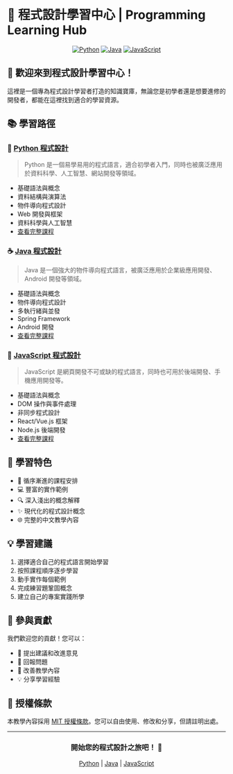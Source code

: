 # 🌟 程式設計學習中心 | Programming Learning Hub

<div align="center">

[![Python](https://img.shields.io/badge/Python-3776AB?style=for-the-badge&logo=python&logoColor=white)](./python/python_README.md)
[![Java](https://img.shields.io/badge/Java-ED8B00?style=for-the-badge&logo=openjdk&logoColor=white)](./Java)
[![JavaScript](https://img.shields.io/badge/JavaScript-F7DF1E?style=for-the-badge&logo=javascript&logoColor=black)](./JavaScripts)

</div>

## 👋 歡迎來到程式設計學習中心！

這裡是一個專為程式設計學習者打造的知識寶庫，無論您是初學者還是想要進修的開發者，都能在這裡找到適合的學習資源。

## 📚 學習路徑

### 🐍 [Python 程式設計](./python/python_README.md)
> Python 是一個易學易用的程式語言，適合初學者入門，同時也被廣泛應用於資料科學、人工智慧、網站開發等領域。
- 基礎語法與概念
- 資料結構與演算法
- 物件導向程式設計
- Web 開發與框架
- 資料科學與人工智慧
- [查看完整課程](./python/python_README.md)

### ☕ [Java 程式設計](./Java)
> Java 是一個強大的物件導向程式語言，被廣泛應用於企業級應用開發、Android 開發等領域。
- 基礎語法與概念
- 物件導向程式設計
- 多執行緒與並發
- Spring Framework
- Android 開發
- [查看完整課程](./Java)

### 💛 [JavaScript 程式設計](./JavaScripts)
> JavaScript 是網頁開發不可或缺的程式語言，同時也可用於後端開發、手機應用開發等。
- 基礎語法與概念
- DOM 操作與事件處理
- 非同步程式設計
- React/Vue.js 框架
- Node.js 後端開發
- [查看完整課程](./JavaScripts)

## 🎯 學習特色

- 📝 循序漸進的課程安排
- 💻 豐富的實作範例
- 🔍 深入淺出的概念解釋
- ✨ 現代化的程式設計概念
- 🌐 完整的中文教學內容

## 💡 學習建議

1. 選擇適合自己的程式語言開始學習
2. 按照課程順序逐步學習
3. 動手實作每個範例
4. 完成練習題鞏固概念
5. 建立自己的專案實踐所學

## 🤝 參與貢獻

我們歡迎您的貢獻！您可以：
- 📢 提出建議和改進意見
- 🐛 回報問題
- 📝 改善教學內容
- 💡 分享學習經驗

## 📜 授權條款

本教學內容採用 [MIT 授權條款](LICENSE)。您可以自由使用、修改和分享，但請註明出處。

---

<div align="center">

### 開始您的程式設計之旅吧！ 🚀

[Python](./python/python_README.md) | [Java](./Java) | [JavaScript](./JavaScripts)

</div> 